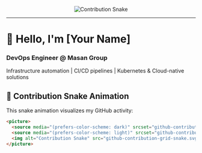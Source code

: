 <p align="center">
  <picture>
    <source media="(prefers-color-scheme: dark)" srcset="https://raw.githubusercontent.com/tt-papoi/output/github-contribution-grid-snake-dark.svg" />
    <source media="(prefers-color-scheme: light)" srcset="https://raw.githubusercontent.com/tt-papoi/output/github-contribution-grid-snake.svg" />
    <img alt="Contribution Snake" src="https://raw.githubusercontent.com/tt-papoi/output/github-contribution-grid-snake.svg" />
  </picture>
</p>

---

# 👋 Hello, I'm [Your Name]
### DevOps Engineer @ Masan Group

Infrastructure automation | CI/CD pipelines | Kubernetes & Cloud-native solutions

## 🐍 Contribution Snake Animation

This snake animation visualizes my GitHub activity:

```markdown
<picture>
  <source media="(prefers-color-scheme: dark)" srcset="github-contribution-grid-snake-dark.svg" />
  <source media="(prefers-color-scheme: light)" srcset="github-contribution-grid-snake.svg" />
  <img alt="Contribution Snake" src="github-contribution-grid-snake.svg" />
</picture>
